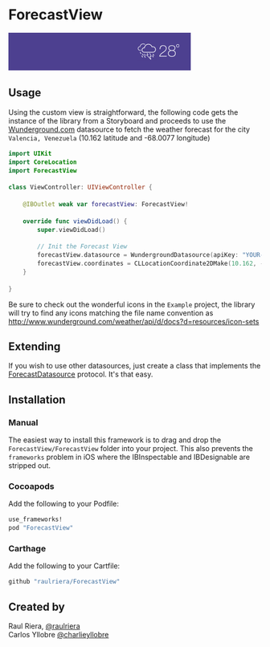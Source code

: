 # ForecastView

<img src="/Screenshots/Demo.gif" />

## Usage

Using the custom view is straightforward, the following code gets the instance of the library from a Storyboard and proceeds to use the [Wunderground.com](http://www.wunderground.com) datasource to fetch the weather forecast for the city `Valencia, Venezuela` (10.162 latitude and -68.0077 longitude)

``` swift
import UIKit
import CoreLocation
import ForecastView

class ViewController: UIViewController {

    @IBOutlet weak var forecastView: ForecastView!

    override func viewDidLoad() {
        super.viewDidLoad()

        // Init the Forecast View
        forecastView.datasource = WundergroundDatasource(apiKey: "YOUR-API-KEY-FROM-WUNDERGROUND.COM")
        forecastView.coordinates = CLLocationCoordinate2DMake(10.162, -68.0077)
    }

}
```

Be sure to check out the wonderful icons in the `Example` project, the library will try to find any icons matching the file name convention as http://www.wunderground.com/weather/api/d/docs?d=resources/icon-sets

## Extending

If you wish to use other datasources, just create a class that implements the [ForecastDatasource](ForecastView/ForecastView/ForecastDatasource.swift) protocol. It's that easy.

## Installation

### Manual

The easiest way to install this framework is to drag and drop the `ForecastView/ForecastView` folder into your project. This also prevents the `frameworks` problem in iOS where the IBInspectable and IBDesignable are stripped out.

### Cocoapods

Add the following to your Podfile:

``` ruby
use_frameworks!
pod "ForecastView"
```

### Carthage

Add the following to your Cartfile:

``` ruby
github "raulriera/ForecastView"
```

## Created by
Raul Riera, [@raulriera](http://twitter.com/raulriera)  
Carlos Yllobre [@charlieyllobre](http://twitter.com/charlieyllobre)
